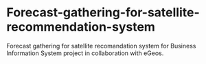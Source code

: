 # Forecast-gathering-for-satellite-recommendation-system
Forecast gathering for satellite recomandation system for Business Information System project in collaboration with eGeos.
